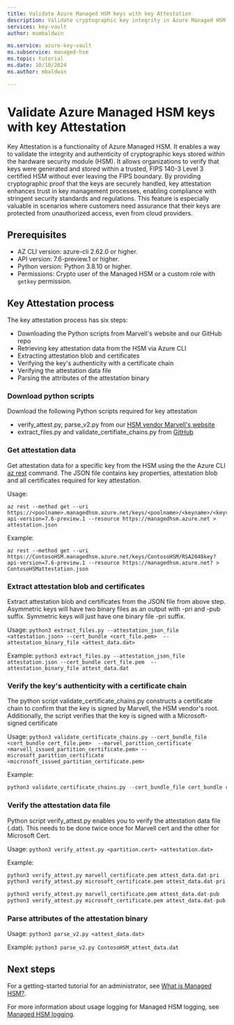 ```yaml
---
title: Validate Azure Managed HSM keys with key Attestation
description: Validate cryptographic key integrity in Azure Managed HSM with key attestation, ensuring compliance and protection against unauthorized access.
services: key-vault
author: msmbaldwin

ms.service: azure-key-vault
ms.subservice: managed-hsm
ms.topic: tutorial
ms.date: 10/10/2024
ms.author: mbaldwin

---
```


# Validate Azure Managed HSM keys with key Attestation

Key Attestation is a functionality of Azure Managed HSM. It enables a way to validate the integrity and authenticity of cryptographic keys stored within the hardware security module (HSM). It allows organizations to verify that keys were generated and stored within a trusted, FIPS 140-3 Level 3 certified HSM without ever leaving the FIPS boundary. By providing cryptographic proof that the keys are securely handled, key attestation enhances trust in key management processes, enabling compliance with stringent security standards and regulations. This feature is especially valuable in scenarios where customers need assurance that their keys are protected from unauthorized access, even from cloud providers.

## Prerequisites

- AZ CLI version: azure-cli 2.62.0 or higher.
- API version:   7.6-preview.1 or higher.
- Python version: Python 3.8.10 or higher.
- Permissions: Crypto user of the Managed HSM or a custom role with `getkey` permission.

## Key Attestation process

The key attestation process has six steps:

- Downloading the Python scripts from Marvell's website and our GitHub repo
- Retrieving key attestation data from the HSM via Azure CLI
- Extracting attestation blob and certificates
- Verifying the key's authenticity with a certificate chain
- Verifying the attestation data file
- Parsing the attributes of the attestation binary

### Download python scripts

Download the following Python scripts required for key attestation
- verify_attest.py, parse_v2.py from our [HSM vendor Marvell's website](https://www.marvell.com/products/security-solutions/nitrox-hs-adapters/software-key-attestation.html#VerifyingAttestations)
- extract_files.py and validate_certifiate_chains.py from [GitHub](https://github.com/Azure/azure-managed-hsm-key-attestation)

### Get attestation data

Get attestation data for a specific key from the HSM using the the Azure CLI [az rest](/cli/azure/reference-index#az-rest) command. The JSON file contains key properties, attestation blob and all certificates required for key attestation.

Usage:

```azurecli
az rest --method get --uri  https://<poolname>.managedhsm.azure.net/keys/<poolname>/<keyname>/<keyversion>?api-version=7.6-preview.1 --resource https://managedhsm.azure.net > attestation.json
```

Example:  

```azurecli
az rest --method get --uri  https://ContosoHSM.managedhsm.azure.net/keys/ContosoHSM/RSA2048key?api-version=7.6-preview.1 --resource https://managedhsm.azure.net? > ContosoHSMattestation.json
```

### Extract attestation blob and certificates

Extract attestation blob and certificates from the JSON file from above step. Asymmetric keys will have two binary files as an output with -pri and -pub suffix. Symmetric keys will just have one binary file -pri suffix.

Usage: `python3 extract_files.py --attestation_json_file <attestation.json> --cert_bundle <cert_file.pem>  --attestation_binary_file <attest_data.dat>`

Example: `python3 extract_files.py --attestation_json_file attestation.json --cert_bundle cert_file.pem  --attestation_binary_file attest_data.dat`

### Verify the key's authenticity with a certificate chain

The python script validate_certificate_chains.py constructs a certificate chain to confirm that the key is signed by Marvell, the HSM vendor's root. Additionally, the script verifies that the key is signed with a Microsoft-signed certificate

Usage: `python3 validate_certificate_chains.py --cert_bundle_file <cert_bundle cert_file.pem>  --marvel_parittion_certificate <marvell_issued_partition_certificate.pem> --microsoft_parittion_certificate <microsoft_issued_partition_certificate.pem>`

Example:

```python
python3 validate_certificate_chains.py --cert_bundle_file cert_bundle cert_file.pem  --marvel_parittion_certificate marvell_certificate.pem --microsoft_parittion_certificate microsoft_certificate.pem
```

### Verify the attestation data file

Python script verify_attest.py enables you to verify the attestation data file (.dat). This needs to be done twice once for Marvell cert and the other for Microsoft Cert.

Usage: `python3 verify_attest.py <partition.cert> <attestation.dat>`

Example:

```python
python3 verify_attest.py marvell_certificate.pem attest_data.dat-pri
python3 verify_attest.py microsoft_certificate.pem attest_data.dat-pri

python3 verify_attest.py marvell_certificate.pem attest_data.dat-pub
python3 verify_attest.py microsoft_certificate.pem attest_data.dat-pub
```

### Parse attributes of the attestation binary

Usage: `python3 parse_v2.py <attest_data.dat>`

Example: `python3 parse_v2.py ContosoHSM_attest_data.dat`

## Next steps

For a getting-started tutorial for an administrator, see [What is Managed HSM?](overview.md).

For more information about usage logging for Managed HSM logging, see [Managed HSM logging](logging.md).